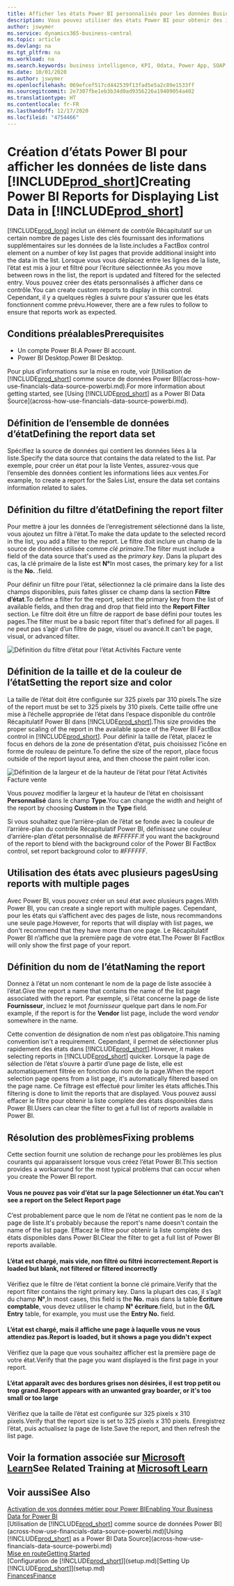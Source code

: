 ```yaml
---
title: Afficher les états Power BI personnalisés pour les données Business Central | Microsoft Docs
description: Vous pouvez utiliser des états Power BI pour obtenir des informations supplémentaires sur les données dans les listes.
author: jswymer
ms.service: dynamics365-business-central
ms.topic: article
ms.devlang: na
ms.tgt_pltfrm: na
ms.workload: na
ms.search.keywords: business intelligence, KPI, Odata, Power App, SOAP, analysis
ms.date: 10/01/2020
ms.author: jswymer
ms.openlocfilehash: 069efcef517cd442539f13fad5e5a2c89e1533ff
ms.sourcegitcommit: 2e7307fbe1eb3b34d0ad9356226a19409054a402
ms.translationtype: HT
ms.contentlocale: fr-FR
ms.lasthandoff: 12/17/2020
ms.locfileid: "4754466"
---
```

# <a name="creating-power-bi-reports-for-displaying-list-data-in-prod_short"></a><span data-ttu-id="9fe18-103">Création d’états Power BI pour afficher les données de liste dans [!INCLUDE[prod_short](includes/prod_short.md)]</span><span class="sxs-lookup"><span data-stu-id="9fe18-103">Creating Power BI Reports for Displaying List Data in [!INCLUDE[prod_short](includes/prod_short.md)]</span></span>

[!INCLUDE[prod_long](includes/prod_long.md)] <span data-ttu-id="9fe18-104">inclut un élément de contrôle Récapitulatif sur un certain nombre de pages Liste des clés fournissant des informations supplémentaires sur les données de la liste.</span><span class="sxs-lookup"><span data-stu-id="9fe18-104">includes a FactBox control element on a number of key list pages that provide additional insight into the data in the list.</span></span> <span data-ttu-id="9fe18-105">Lorsque vous vous déplacez entre les lignes de la liste, l’état est mis à jour et filtré pour l’écriture sélectionnée.</span><span class="sxs-lookup"><span data-stu-id="9fe18-105">As you move between rows in the list, the report is updated and filtered for the selected entry.</span></span> <span data-ttu-id="9fe18-106">Vous pouvez créer des états personnalisés à afficher dans ce contrôle.</span><span class="sxs-lookup"><span data-stu-id="9fe18-106">You can create custom reports to display in this control.</span></span> <span data-ttu-id="9fe18-107">Cependant, il y a quelques règles à suivre pour s’assurer que les états fonctionnent comme prévu.</span><span class="sxs-lookup"><span data-stu-id="9fe18-107">However, there are a few rules to follow to ensure that reports work as expected.</span></span>  

## <a name="prerequisites"></a><span data-ttu-id="9fe18-108">Conditions préalables</span><span class="sxs-lookup"><span data-stu-id="9fe18-108">Prerequisites</span></span>

- <span data-ttu-id="9fe18-109">Un compte Power BI.</span><span class="sxs-lookup"><span data-stu-id="9fe18-109">A Power BI account.</span></span>
- <span data-ttu-id="9fe18-110">Power BI Desktop.</span><span class="sxs-lookup"><span data-stu-id="9fe18-110">Power BI Desktop.</span></span>

<span data-ttu-id="9fe18-111">Pour plus d’informations sur la mise en route, voir [Utilisation de [!INCLUDE[prod_short](includes/prod_short.md)] comme source de données Power BI](across-how-use-financials-data-source-powerbi.md).</span><span class="sxs-lookup"><span data-stu-id="9fe18-111">For more information about getting started, see [Using [!INCLUDE[prod_short](includes/prod_short.md)] as a Power BI Data Source](across-how-use-financials-data-source-powerbi.md).</span></span>

## <a name="defining-the-report-data-set"></a><span data-ttu-id="9fe18-112">Définition de l’ensemble de données d’état</span><span class="sxs-lookup"><span data-stu-id="9fe18-112">Defining the report data set</span></span>

<span data-ttu-id="9fe18-113">Spécifiez la source de données qui contient les données liées à la liste.</span><span class="sxs-lookup"><span data-stu-id="9fe18-113">Specify the data source that contains the data related to the list.</span></span> <span data-ttu-id="9fe18-114">Par exemple, pour créer un état pour la liste Ventes, assurez-vous que l’ensemble des données contient les informations liées aux ventes.</span><span class="sxs-lookup"><span data-stu-id="9fe18-114">For example, to create a report for the Sales List, ensure the data set contains information related to sales.</span></span>  

## <a name="defining-the-report-filter"></a><span data-ttu-id="9fe18-115">Définition du filtre d’état</span><span class="sxs-lookup"><span data-stu-id="9fe18-115">Defining the report filter</span></span>

<span data-ttu-id="9fe18-116">Pour mettre à jour les données de l’enregistrement sélectionné dans la liste, vous ajoutez un filtre à l’état.</span><span class="sxs-lookup"><span data-stu-id="9fe18-116">To make the data update to the selected record in the list, you add a filter to the report.</span></span> <span data-ttu-id="9fe18-117">Le filtre doit inclure un champ de la source de données utilisée comme *clé primaire*.</span><span class="sxs-lookup"><span data-stu-id="9fe18-117">The filter must include a field of the data source that's used as the *primary key*.</span></span> <span data-ttu-id="9fe18-118">Dans la plupart des cas, la clé primaire de la liste est **N°**</span><span class="sxs-lookup"><span data-stu-id="9fe18-118">In most cases, the primary key for a list is the **No.**</span></span> <span data-ttu-id="9fe18-119">.</span><span class="sxs-lookup"><span data-stu-id="9fe18-119">field.</span></span>

<span data-ttu-id="9fe18-120">Pour définir un filtre pour l’état, sélectionnez la clé primaire dans la liste des champs disponibles, puis faites glisser ce champ dans la section **Filtre d’état**.</span><span class="sxs-lookup"><span data-stu-id="9fe18-120">To define a filter for the report, select the primary key from the list of available fields, and then drag and drop that field into the **Report Filter** section.</span></span> <span data-ttu-id="9fe18-121">Le filtre doit être un filtre de rapport de base défini pour toutes les pages.</span><span class="sxs-lookup"><span data-stu-id="9fe18-121">The filter must be a basic report filter that's defined for all pages.</span></span> <span data-ttu-id="9fe18-122">Il ne peut pas s’agir d’un filtre de page, visuel ou avancé.</span><span class="sxs-lookup"><span data-stu-id="9fe18-122">It can't be page, visual, or advanced filter.</span></span>

![Définition du filtre d’état pour l’état Activités Facture vente](./media/across-how-use-powerbi-reports-factbox/financials-powerbi-report-filter-v3.png)

## <a name="setting-the-report-size-and-color"></a><span data-ttu-id="9fe18-124">Définition de la taille et de la couleur de l’état</span><span class="sxs-lookup"><span data-stu-id="9fe18-124">Setting the report size and color</span></span>

<span data-ttu-id="9fe18-125">La taille de l’état doit être configurée sur 325 pixels par 310 pixels.</span><span class="sxs-lookup"><span data-stu-id="9fe18-125">The size of the report must be set to 325 pixels by 310 pixels.</span></span> <span data-ttu-id="9fe18-126">Cette taille offre une mise à l’échelle appropriée de l’état dans l’espace disponible du contrôle Récapitulatif Power BI dans [!INCLUDE[prod_short](includes/prod_short.md)].</span><span class="sxs-lookup"><span data-stu-id="9fe18-126">This size provides the proper scaling of the report in the available space of the Power BI FactBox control in [!INCLUDE[prod_short](includes/prod_short.md)].</span></span> <span data-ttu-id="9fe18-127">Pour définir la taille de l’état, placez le focus en dehors de la zone de présentation d’état, puis choisissez l’icône en forme de rouleau de peinture.</span><span class="sxs-lookup"><span data-stu-id="9fe18-127">To define the size of the report, place focus outside of the report layout area, and then choose the paint roller icon.</span></span>

![Définition de la largeur et de la hauteur de l’état pour l’état Activités Facture vente](./media/across-how-use-powerbi-reports-factbox/financials-powerbi-report-sizing-v3.png)

<span data-ttu-id="9fe18-129">Vous pouvez modifier la largeur et la hauteur de l’état en choisissant **Personnalisé** dans le champ **Type**.</span><span class="sxs-lookup"><span data-stu-id="9fe18-129">You can change the width and height of the report by choosing **Custom** in the **Type** field.</span></span>

<span data-ttu-id="9fe18-130">Si vous souhaitez que l’arrière-plan de l’état se fonde avec la couleur de l’arrière-plan du contrôle Récapitulatif Power BI, définissez une couleur d’arrière-plan d’état personnalisé de *#FFFFFF*.</span><span class="sxs-lookup"><span data-stu-id="9fe18-130">If you want the background of the report to blend with the background color of the Power BI FactBox control, set report background color to *#FFFFFF*.</span></span> 

## <a name="using-reports-with-multiple-pages"></a><span data-ttu-id="9fe18-131">Utilisation des états avec plusieurs pages</span><span class="sxs-lookup"><span data-stu-id="9fe18-131">Using reports with multiple pages</span></span>

<span data-ttu-id="9fe18-132">Avec Power BI, vous pouvez créer un seul état avec plusieurs pages.</span><span class="sxs-lookup"><span data-stu-id="9fe18-132">With Power BI, you can create a single report with multiple pages.</span></span> <span data-ttu-id="9fe18-133">Cependant, pour les états qui s’affichent avec des pages de liste, nous recommandons une seule page.</span><span class="sxs-lookup"><span data-stu-id="9fe18-133">However, for reports that will display with list pages, we don't recommend that they have more than one page.</span></span> <span data-ttu-id="9fe18-134">Le Récapitulatif Power BI n’affiche que la première page de votre état.</span><span class="sxs-lookup"><span data-stu-id="9fe18-134">The Power BI FactBox will only show the first page of your report.</span></span>

## <a name="naming-the-report"></a><span data-ttu-id="9fe18-135">Définition du nom de l’état</span><span class="sxs-lookup"><span data-stu-id="9fe18-135">Naming the report</span></span>

<span data-ttu-id="9fe18-136">Donnez à l’état un nom contenant le nom de la page de liste associée à l’état.</span><span class="sxs-lookup"><span data-stu-id="9fe18-136">Give the report a name that contains the name of the list page associated with the report.</span></span> <span data-ttu-id="9fe18-137">Par exemple, si l’état concerne la page de liste **Fournisseur**, incluez le mot *fournisseur* quelque part dans le nom.</span><span class="sxs-lookup"><span data-stu-id="9fe18-137">For example, if the report is for the **Vendor** list page, include the word *vendor* somewhere in the name.</span></span>  

<span data-ttu-id="9fe18-138">Cette convention de désignation de nom n’est pas obligatoire.</span><span class="sxs-lookup"><span data-stu-id="9fe18-138">This naming convention isn't a requirement.</span></span> <span data-ttu-id="9fe18-139">Cependant, il permet de sélectionner plus rapidement des états dans [!INCLUDE[prod_short](includes/prod_short.md)].</span><span class="sxs-lookup"><span data-stu-id="9fe18-139">However, it makes selecting reports in [!INCLUDE[prod_short](includes/prod_short.md)] quicker.</span></span> <span data-ttu-id="9fe18-140">Lorsque la page de sélection de l’état s’ouvre à partir d’une page de liste, elle est automatiquement filtrée en fonction du nom de la page.</span><span class="sxs-lookup"><span data-stu-id="9fe18-140">When the report selection page opens from a list page, it's automatically filtered based on the page name.</span></span> <span data-ttu-id="9fe18-141">Ce filtrage est effectué pour limiter les états affichés.</span><span class="sxs-lookup"><span data-stu-id="9fe18-141">This filtering is done to limit the reports that are displayed.</span></span> <span data-ttu-id="9fe18-142">Vous pouvez aussi effacer le filtre pour obtenir la liste complète des états disponibles dans Power BI.</span><span class="sxs-lookup"><span data-stu-id="9fe18-142">Users can clear the filter to get a full list of reports available in Power BI.</span></span>  

## <a name="fixing-problems"></a><span data-ttu-id="9fe18-143">Résolution des problèmes</span><span class="sxs-lookup"><span data-stu-id="9fe18-143">Fixing problems</span></span>

<span data-ttu-id="9fe18-144">Cette section fournit une solution de rechange pour les problèmes les plus courants qui apparaissent lorsque vous créez l’état Power BI.</span><span class="sxs-lookup"><span data-stu-id="9fe18-144">This section provides a workaround for the most typical problems that can occur when you create the Power BI report.</span></span>  

#### <a name="you-cant-see-a-report-on-the-select-report-page"></a><span data-ttu-id="9fe18-145">Vous ne pouvez pas voir d’état sur la page Sélectionner un état.</span><span class="sxs-lookup"><span data-stu-id="9fe18-145">You can't see a report on the Select Report page</span></span>

<span data-ttu-id="9fe18-146">C’est probablement parce que le nom de l’état ne contient pas le nom de la page de liste.</span><span class="sxs-lookup"><span data-stu-id="9fe18-146">It's probably because the report's name doesn't contain the name of the list page.</span></span> <span data-ttu-id="9fe18-147">Effacez le filtre pour obtenir la liste complète des états disponibles dans Power BI.</span><span class="sxs-lookup"><span data-stu-id="9fe18-147">Clear the filter to get a full list of Power BI reports available.</span></span>  

#### <a name="report-is-loaded-but-blank-not-filtered-or-filtered-incorrectly"></a><span data-ttu-id="9fe18-148">L’état est chargé, mais vide, non filtré ou filtré incorrectement.</span><span class="sxs-lookup"><span data-stu-id="9fe18-148">Report is loaded but blank, not filtered or filtered incorrectly</span></span>

<span data-ttu-id="9fe18-149">Vérifiez que le filtre de l’état contient la bonne clé primaire.</span><span class="sxs-lookup"><span data-stu-id="9fe18-149">Verify that the report filter contains the right primary key.</span></span> <span data-ttu-id="9fe18-150">Dans la plupart des cas, il s’agit du champ **N°**,</span><span class="sxs-lookup"><span data-stu-id="9fe18-150">In most cases, this field is the **No.**</span></span> <span data-ttu-id="9fe18-151">mais dans la table **Écriture comptable**, vous devez utiliser le champ **N° écriture**.</span><span class="sxs-lookup"><span data-stu-id="9fe18-151">field, but in the **G/L Entry** table, for example, you must use the **Entry No.** field.</span></span>

#### <a name="report-is-loaded-but-it-shows-a-page-you-didnt-expect"></a><span data-ttu-id="9fe18-152">L’état est chargé, mais il affiche une page à laquelle vous ne vous attendiez pas.</span><span class="sxs-lookup"><span data-stu-id="9fe18-152">Report is loaded, but it shows a page you didn't expect</span></span>

<span data-ttu-id="9fe18-153">Vérifiez que la page que vous souhaitez afficher est la première page de votre état.</span><span class="sxs-lookup"><span data-stu-id="9fe18-153">Verify that the page you want displayed is the first page in your report.</span></span>  

#### <a name="report-appears-with-an-unwanted-gray-boarder-or-its-too-small-or-too-large"></a><span data-ttu-id="9fe18-154">L’état apparaît avec des bordures grises non désirées, il est trop petit ou trop grand.</span><span class="sxs-lookup"><span data-stu-id="9fe18-154">Report appears with an unwanted gray boarder, or it's too small or too large</span></span>

<span data-ttu-id="9fe18-155">Vérifiez que la taille de l’état est configurée sur 325 pixels x 310 pixels.</span><span class="sxs-lookup"><span data-stu-id="9fe18-155">Verify that the report size is set to 325 pixels x 310 pixels.</span></span> <span data-ttu-id="9fe18-156">Enregistrez l’état, puis actualisez la page de liste.</span><span class="sxs-lookup"><span data-stu-id="9fe18-156">Save the report, and then refresh the list page.</span></span>  

## <a name="see-related-training-at-microsoft-learn"></a><span data-ttu-id="9fe18-157">Voir la formation associée sur [Microsoft Learn](/learn/modules/configure-powerbi-excel-dynamics-365-business-central/index)</span><span class="sxs-lookup"><span data-stu-id="9fe18-157">See Related Training at [Microsoft Learn](/learn/modules/configure-powerbi-excel-dynamics-365-business-central/index)</span></span>

## <a name="see-also"></a><span data-ttu-id="9fe18-158">Voir aussi</span><span class="sxs-lookup"><span data-stu-id="9fe18-158">See Also</span></span>

[<span data-ttu-id="9fe18-159">Activation de vos données métier pour Power BI</span><span class="sxs-lookup"><span data-stu-id="9fe18-159">Enabling Your Business Data for Power BI</span></span>](admin-powerbi.md)  
<span data-ttu-id="9fe18-160">[Utilisation de [!INCLUDE[prod_short](includes/prod_short.md)] comme source de données Power BI](across-how-use-financials-data-source-powerbi.md)</span><span class="sxs-lookup"><span data-stu-id="9fe18-160">[Using [!INCLUDE[prod_short](includes/prod_short.md)] as a Power BI Data Source](across-how-use-financials-data-source-powerbi.md)</span></span>  
[<span data-ttu-id="9fe18-161">Mise en route</span><span class="sxs-lookup"><span data-stu-id="9fe18-161">Getting Started</span></span>](product-get-started.md)  
<span data-ttu-id="9fe18-162">[Configuration de [!INCLUDE[prod_short](includes/prod_short.md)]](setup.md)</span><span class="sxs-lookup"><span data-stu-id="9fe18-162">[Setting Up [!INCLUDE[prod_short](includes/prod_short.md)]](setup.md)</span></span>  
[<span data-ttu-id="9fe18-163">Finances</span><span class="sxs-lookup"><span data-stu-id="9fe18-163">Finance</span></span>](finance.md)  
